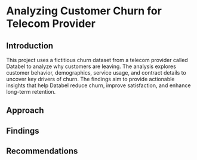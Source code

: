# Analyzing Customer Churn for Telecom Provider
## Introduction
This project uses a fictitious churn dataset from a telecom provider called Databel to analyze why customers are leaving. 
The analysis explores customer behavior, demographics, service usage, and contract details to uncover key drivers of churn. 
The findings aim to provide actionable insights that help Databel reduce churn, improve satisfaction, and enhance long-term retention.

## Approach

## Findings

## Recommendations



